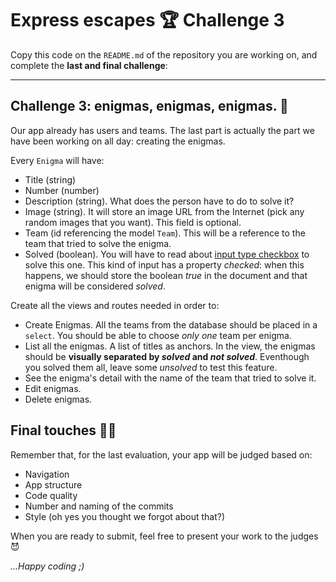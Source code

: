 # Express escapes 🏆 Challenge 3

Copy this code on the <code>README.md</code> of the repository you are working on, and complete the **last and final challenge**:

---

## Challenge 3: enigmas, enigmas, enigmas. 🩻

Our app already has users and teams. The last part is actually the part we have been working on all day: creating the enigmas.

Every <code>Enigma</code> will have:
- Title (string)
- Number (number)
- Description (string). What does the person have to do to solve it?
- Image (string). It will store an image URL from the Internet (pick any random images that you want). This field is optional.
- Team (id referencing the model <code>Team</code>). This will be a reference to the team that tried to solve the enigma.
- Solved (boolean). You will have to read about [input type checkbox](https://developer.mozilla.org/en-US/docs/Web/HTML/Element/input/checkbox) to solve this one. This kind of input has a property *checked*: when this happens, we should store the boolean *true* in the document and that enigma will be considered *solved*.

Create all the views and routes needed in order to:
- Create Enigmas. All the teams from the database should be placed in a <code>select</code>. You should be able to choose *only one* team per enigma.
- List all the enigmas. A list of titles as anchors. In the view, the enigmas should be **visually separated by *solved* and *not solved***. Eventhough you solved them all, leave some *unsolved* to test this feature.
- See the enigma's detail with the name of the team that tried to solve it.
- Edit enigmas.
- Delete enigmas.

## Final touches 💅🏽

Remember that, for the last evaluation, your app will be judged based on:
- Navigation
- App structure
- Code quality
- Number and naming of the commits
- Style (oh yes you thought we forgot about that?)

When you are ready to submit, feel free to present your work to the judges 😈

*...Happy coding ;)*

